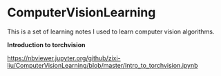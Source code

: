 # ComputerVisionLearning
This is a set of learning notes I used to learn computer vision algorithms.


**Introduction to torchvision**


https://nbviewer.jupyter.org/github/zixi-liu/ComputerVisionLearning/blob/master/Intro_to_torchvision.ipynb
